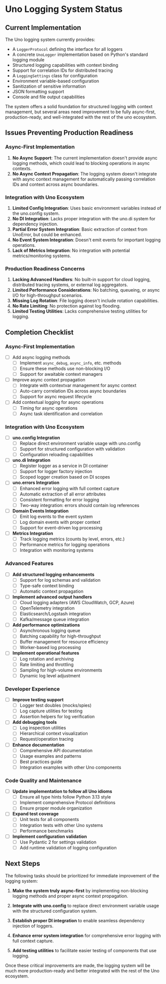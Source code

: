 # Uno Logging System Status

## Current Implementation

The Uno logging system currently provides:

- A `LoggerProtocol` defining the interface for all loggers
- A concrete `UnoLogger` implementation based on Python's standard logging module
- Structured logging capabilities with context binding
- Support for correlation IDs for distributed tracing
- A `LoggingSettings` class for configuration
- Environment variable-based configuration
- Sanitization of sensitive information
- JSON formatting support
- Console and file output capabilities

The system offers a solid foundation for structured logging with context management, but several areas need improvement to be fully async-first, production-ready, and well-integrated with the rest of the uno ecosystem.

## Issues Preventing Production Readiness

### Async-First Implementation

1. **No Async Support**: The current implementation doesn't provide async logging methods, which could lead to blocking operations in async contexts.
2. **No Async Context Propagation**: The logging system doesn't integrate with async context management for automatically passing correlation IDs and context across async boundaries.

### Integration with Uno Ecosystem

1. **Limited Config Integration**: Uses basic environment variables instead of the uno.config system.
2. **No DI Integration**: Lacks proper integration with the uno.di system for dependency injection.
3. **Partial Error System Integration**: Basic extraction of context from UnoError, but could be enhanced.
4. **No Event System Integration**: Doesn't emit events for important logging operations.
5. **Lack of Metrics Integration**: No integration with potential metrics/monitoring systems.

### Production Readiness Concerns

1. **Lacking Advanced Handlers**: No built-in support for cloud logging, distributed tracing systems, or external log aggregators.
2. **Limited Performance Considerations**: No batching, queueing, or async I/O for high-throughput scenarios.
3. **Missing Log Rotation**: File logging doesn't include rotation capabilities.
4. **No Rate Limiting**: No protection against log flooding.
5. **Limited Testing Utilities**: Lacks comprehensive testing utilities for logging.

## Completion Checklist

### Async-First Implementation

- [ ] Add async logging methods
  - [ ] Implement `async_debug`, `async_info`, etc. methods
  - [ ] Ensure these methods use non-blocking I/O
  - [ ] Support for awaitable context managers

- [ ] Improve async context propagation
  - [ ] Integrate with contextvar management for async context
  - [ ] Auto-carry correlation IDs across async boundaries
  - [ ] Support for async request lifecycle

- [ ] Add contextual logging for async operations
  - [ ] Timing for async operations
  - [ ] Async task identification and correlation

### Integration with Uno Ecosystem

- [ ] **uno.config Integration**
  - [ ] Replace direct environment variable usage with uno.config
  - [ ] Support for structured configuration with validation
  - [ ] Configuration reloading capabilities

- [ ] **uno.di Integration**
  - [ ] Register logger as a service in DI container
  - [ ] Support for logger factory injection
  - [ ] Scoped logger creation based on DI scopes

- [ ] **uno.errors Integration**
  - [ ] Enhanced error logging with full context capture
  - [ ] Automatic extraction of all error attributes
  - [ ] Consistent formatting for error logging
  - [ ] Two-way integration: errors should contain log references

- [ ] **Domain Events Integration**
  - [ ] Emit log events to the event system
  - [ ] Log domain events with proper context
  - [ ] Support for event-driven log processing

- [ ] **Metrics Integration**
  - [ ] Track logging metrics (counts by level, errors, etc.)
  - [ ] Performance metrics for logging operations
  - [ ] Integration with monitoring systems

### Advanced Features

- [ ] **Add structured logging enhancements**
  - [ ] Support for log schemas and validation
  - [ ] Type-safe context binding
  - [ ] Automatic context propagation

- [ ] **Implement advanced output handlers**
  - [ ] Cloud logging adapters (AWS CloudWatch, GCP, Azure)
  - [ ] OpenTelemetry integration
  - [ ] Elasticsearch/Logstash integration
  - [ ] Kafka/message queue integration

- [ ] **Add performance optimizations**
  - [ ] Asynchronous logging queue
  - [ ] Batching capability for high-throughput
  - [ ] Buffer management for resource efficiency
  - [ ] Worker-based log processing

- [ ] **Implement operational features**
  - [ ] Log rotation and archiving
  - [ ] Rate limiting and throttling
  - [ ] Sampling for high-volume environments
  - [ ] Dynamic log level adjustment

### Developer Experience

- [ ] **Improve testing support**
  - [ ] Logger test doubles (mocks/spies)
  - [ ] Log capture utilities for testing
  - [ ] Assertion helpers for log verification

- [ ] **Add debugging tools**
  - [ ] Log inspection utilities
  - [ ] Hierarchical context visualization
  - [ ] Request/operation tracing

- [ ] **Enhance documentation**
  - [ ] Comprehensive API documentation
  - [ ] Usage examples and patterns
  - [ ] Best practices guide
  - [ ] Integration examples with other Uno components

### Code Quality and Maintenance

- [ ] **Update implementation to follow all Uno idioms**
  - [ ] Ensure all type hints follow Python 3.13 style
  - [ ] Implement comprehensive Protocol definitions
  - [ ] Ensure proper module organization

- [ ] **Expand test coverage**
  - [ ] Unit tests for all components
  - [ ] Integration tests with other Uno systems
  - [ ] Performance benchmarks

- [ ] **Implement configuration validation**
  - [ ] Use Pydantic 2 for settings validation
  - [ ] Add runtime validation of logging configuration

## Next Steps

The following tasks should be prioritized for immediate improvement of the logging system:

1. **Make the system truly async-first** by implementing non-blocking logging methods and proper async context propagation.

2. **Integrate with uno.config** to replace direct environment variable usage with the structured configuration system.

3. **Establish proper DI integration** to enable seamless dependency injection of loggers.

4. **Enhance error system integration** for comprehensive error logging with full context capture.

5. **Add testing utilities** to facilitate easier testing of components that use logging.

Once these critical improvements are made, the logging system will be much more production-ready and better integrated with the rest of the Uno ecosystem.
